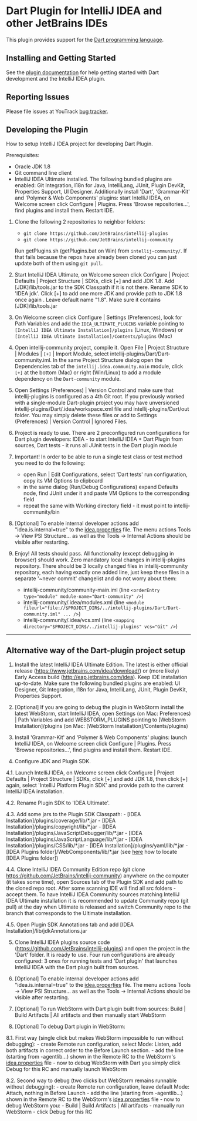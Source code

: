 # Dart Plugin for IntelliJ IDEA and other JetBrains IDEs

This plugin provides support for the [Dart programming language](https://www.dartlang.org/).

## Installing and Getting Started

See the
[plugin documentation](https://www.jetbrains.com/help/idea/dart.html)
for help getting started with Dart development and the IntelliJ IDEA plugin. 

## Reporting Issues

Please file issues at YouTrack
[bug tracker](https://youtrack.jetbrains.com/issues/WEB?q=Subsystem:%20Dart).

## Developing the Plugin

How to setup IntelliJ IDEA project for developing Dart Plugin.

Prerequisites:
- Oracle JDK 1.8
- Git command line client
- IntelliJ IDEA Ultimate installed. The following bundled plugins are enabled:
  Git Integration, I18n for Java, IntelliLang, JUnit, Plugin DevKit, Properties Support, UI Designer.
  Additionally install 'Dart', 'Grammar-Kit' and 'Polymer & Web Components' plugins:
  start IntelliJ IDEA, on Welcome screen click Configure | Plugins.
  Press 'Browse repositories...', find plugins and install them. Restart IDE.

1. Clone the following 2 repositories to neighbor folders:
     - `git clone https://github.com/JetBrains/intellij-plugins`
     - `git clone https://github.com/JetBrains/intellij-community`
     
   Run getPlugins.sh (getPlugins.bat on Win) from `intellij-community/`. If that fails because the
   repos have already been cloned you can just update both of them using `git pull`.

2. Start IntelliJ IDEA Ultimate, on Welcome screen click Configure | Project Defaults | Project Structure | SDKs,
   click [+] and add JDK 1.8. Add [JDK]/lib/tools.jar to the SDK Classpath if it is not there. Rename SDK to 'IDEA jdk'.
   Click [+] to add one more JDK and provide path to JDK 1.8 once again . Leave default name "1.8". Make sure it contains [JDK]/lib/tools.jar

3. On Welcome screen click Configure | Settings (Preferences), look for Path Variables and add the `IDEA_ULTIMATE_PLUGINS`
   variable pointing to `[IntelliJ IDEA Ultimate Installation]/plugins` (Linux, Windows) or 
   `[IntelliJ IDEA Ultimate Installation]/Contents/plugins` (Mac)

4. Open intellij-community project, compile it.
   Open File | Project Structure | Modules | `[+]` | Import Module, select intellij-plugins/Dart/Dart-community.iml.
   In the same Project Structure dialog open the Dependencies tab of the `intellij.idea.community.main` module,
   click `[+]` at the bottom (Mac) or right (Win/Linux) to add a module dependency on the `Dart-community` module.

5. Open Settings (Preferences) | Version Control and make sure that intellij-plugins is configured as a 4th Git root.
   If you previously worked with a single-module Dart-plugin project you may have unversioned
   intellij-plugins/Dart/.idea/workspace.xml file and intellij-plugins/Dart/out folder. You may simply delete these files
   or add to Settings (Preferences) | Version Control | Ignored Files.

6. Project is ready to use. There are 2 preconfigured run configurations for Dart plugin developers:
   IDEA - to start IntelliJ IDEA + Dart Plugin from sources,
   Dart tests - it runs all JUnit tests in the Dart plugin module

7. Important! In order to be able to run a single test class or test method you need to do the following:
   - open Run | Edit Configurations, select 'Dart tests' run configuration, copy its VM Options to clipboard
   - in the same dialog (Run/Debug Configurations) expand Defaults node, find JUnit under it and paste VM Options
     to the corresponding field
   - repeat the same with Working directory field - it must point to intellij-community/bin

8. [Optional] To enable internal developer actions add "idea.is.internal=true"
   to the [idea.properties](https://www.jetbrains.com/help/idea/tuning-the-ide.html#configure-platform-properties) file. The menu actions Tools ->
   View PSI Structure... as well as the Tools -> Internal Actions should be
   visible after restarting.

9. Enjoy! All tests should pass. All functionality (except debugging in browser) should work.
   Zero mandatory local changes in intellij-plugins repository.
   There should be 3 locally changed files in intellij-community repository, each having exactly one added line,
   just keep these files in a separate '~never commit' changelist and do not worry about them:
     - intellij-community/community-main.iml (line `<orderEntry type="module" module-name="Dart-community" />`)
     - intellij-community/.idea/modules.xml (line `<module fileurl="file://$PROJECT_DIR$/../intellij-plugins/Dart/Dart-community.iml" ... />`)
     - intellij-community/.idea/vcs.xml (line `<mapping directory="$PROJECT_DIR$/../intellij-plugins" vcs="Git" />`)

---

## Alternative way of the Dart-plugin project setup

1. Install the latest IntelliJ IDEA Ultimate Edition. The latest is either
official release (https://www.jetbrains.com/idea/download/) or (more likely)
Early Access build (http://eap.jetbrains.com/idea). Keep IDE installation
up-to-date. Make sure the following bundled plugins are enabled: UI Designer,
Git Integration, I18n for Java, IntelliLang, JUnit, Plugin DevKit, Properties
Support.

2. [Optional] If you are going to debug the plugin in WebStorm install the
latest WebStorm, start IntelliJ IDEA, open Settings (on Mac: Preferences) |
Path Variables and add WEBSTORM_PLUGINS pointing to [WebStorm
Installation]/plugins (on Mac: [WebStorm Installation]/Contents/plugins)

3. Install 'Grammar-Kit' and 'Polymer & Web Components' plugins: launch
IntelliJ IDEA, on Welcome screen click Configure | Plugins. Press 'Browse
repositories...', find plugins and install them. Restart IDE.

4. Configure JDK and Plugin SDK.

  4.1. Launch IntelliJ IDEA, on Welcome screen click Configure | Project
  Defaults | Project Structure | SDKs, click [+] and add JDK 1.8,
  then click [+] again, select 'IntelliJ Platform Plugin SDK' and provide path
  to the current IntelliJ IDEA installation.

  4.2. Rename Plugin SDK to 'IDEA Ultimate'.

  4.3. Add some jars to the Plugin SDK Classpath:
    - [IDEA Installation]/plugins/coverage/lib/\*.jar
    - [IDEA Installation]/plugins/copyright/lib/\*.jar
    - [IDEA Installation]/plugins/JavaScriptDebugger/lib/\*.jar
    - [IDEA Installation]/plugins/JavaScriptLanguage/lib/\*.jar
    - [IDEA Installation]/plugins/CSS/lib/\*.jar
    - [IDEA Installation]/plugins/yaml/lib/\*.jar
    - [IDEA Plugins folder]/WebComponents/lib/\*.jar (see [here](https://intellij-support.jetbrains.com/entries/23358108) how to locate [IDEA Plugins folder])

  4.4. Clone IntelliJ IDEA Community Edition repo (git clone
  https://github.com/JetBrains/intellij-community) anywhere on the computer
  (it takes some time), open Sources tab of the Plugin SDK and add path to the
  cloned repo root. After some scanning IDE will find all src folders - accept
  them. To have IntelliJ IDEA Community sources matching IntelliJ IDEA
  Ultimate installation it is recommended to update Community repo (git pull)
  at the day when Ultimate is released and switch Community repo to the branch
  that corresponds to the Ultimate installation.

  4.5. Open Plugin SDK Annotations tab and add [IDEA
  Installation]/lib/jdkAnnotations.jar

5. Clone IntelliJ IDEA plugins source code
(https://github.com/JetBrains/intellij-plugins) and open the project in the
'Dart' folder. It is ready to use. Four run configurations are already
configured: 3 ones for running tests and 'Dart plugin' that launches IntelliJ
IDEA with the Dart plugin built from sources.

6. [Optional] To enable internal developer actions add "idea.is.internal=true"
to the [idea.properties](https://www.jetbrains.com/help/idea/file-idea-properties.html) file. The menu actions Tools ->
View PSI Structure... as well as the Tools -> Internal Actions should be
visible after restarting.

7. [Optional] To run WebStorm with Dart plugin built from sources: Build |
Build Artifacts | All artifacts and then manually start WebStorm

8. [Optional] To debug Dart plugin in WebStorm:

  8.1. First way (single click but makes WebStorm impossible to run
  without debugging):
    - create Remote run configuration, select Mode: Listen, add both
      artifacts in correct order to the Before Launch section.
    - add the line (starting from -agentlib...) shown in the Remote RC to
      the WebStorm's [idea.properties](https://www.jetbrains.com/help/idea/file-idea-properties.html) file
    - now to debug WebStorm with Dart you simply click Debug for this RC
      and manually launch WebStorm

  8.2. Second way to debug (two clicks but WebStorm remains runnable
  without debugging):
    - create Remote run configuration, leave default Mode: Attach, nothing
      in Before Launch
    - add the line (starting from -agentlib...) shown in the Remote RC
      to the WebStorm's [idea.properties](https://www.jetbrains.com/help/idea/file-idea-properties.html) file
    - now to debug WebStorm you:
      - Build | Build Artifacts | All artifacts
      - manually run WebStorm
      - click Debug for this RC
